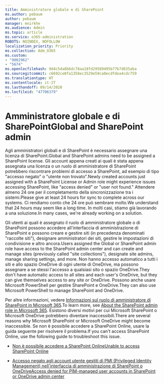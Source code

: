 ```yaml
---
title: Amministratore globale e di SharePoint
ms.author: pebaum
author: pebaum
manager: mnirkhe
ms.audience: Admin
ms.topic: article
ms.service: o365-administration
ROBOTS: NOINDEX, NOFOLLOW
localization_priority: Priority
ms.collection: Adm_O365
ms.custom:
- "9002962"
- "5674"
ms.openlocfilehash: 9d4c5da8b6dc78aa18fd29589495b77b7d835aba
ms.sourcegitcommit: c6692ce0fa1358ec3529e59ca0ecdfdea4cdc759
ms.translationtype: HT
ms.contentlocale: it-IT
ms.lasthandoff: 09/14/2020
ms.locfileid: "47706379"
---
```

# <a name="global-and-sharepoint-admin"></a><span data-ttu-id="3fca1-102">Amministratore globale e di SharePoint</span><span class="sxs-lookup"><span data-stu-id="3fca1-102">Global and SharePoint admin</span></span>

<span data-ttu-id="3fca1-103">Agli amministratori globali e di SharePoint è necessario assegnare una licenza di SharePoint.</span><span class="sxs-lookup"><span data-stu-id="3fca1-103">Global and SharePoint admins need to be assigned a SharePoint license.</span></span> <span data-ttu-id="3fca1-104">Gli account appena creati ai quali è stata appena assegnata una licenza o un ruolo di amministratore di SharePoint potrebbero riscontrare problemi di accesso a SharePoint, ad esempio di tipo "accesso negato" o "utente non trovato".</span><span class="sxs-lookup"><span data-stu-id="3fca1-104">Newly created accounts just assigned with a SharePoint License or Admin role might experience issues accessing SharePoint, like "access denied" or "user not found."</span></span> <span data-ttu-id="3fca1-105">Attendere almeno 24 ore per il completamento della sincronizzazione tra i sistemi.</span><span class="sxs-lookup"><span data-stu-id="3fca1-105">Please give at least 24 hours for sync to complete across our systems.</span></span> <span data-ttu-id="3fca1-106">Ci rendiamo conto che 24 ore può sembrare molto.</span><span class="sxs-lookup"><span data-stu-id="3fca1-106">We understand that 24 hours may seem like a long time.</span></span> <span data-ttu-id="3fca1-107">In molti casi, stiamo già lavorando a una soluzione.</span><span class="sxs-lookup"><span data-stu-id="3fca1-107">In many cases, we're already working on a solution.</span></span>

<span data-ttu-id="3fca1-108">Gli utenti ai quali è assegnato il ruolo di amministratore globale o di SharePoint possono accedere all'interfaccia di amministrazione di SharePoint e possono creare e gestire siti (in precedenza denominati "raccolte siti"), designare amministratori dei siti, gestire le impostazioni di condivisione e altro ancora.</span><span class="sxs-lookup"><span data-stu-id="3fca1-108">Users assigned the Global or SharePoint admin role have access to the SharePoint admin center and can create and manage sites (previously called "site collections"), designate site admins, manage sharing settings, and more.</span></span> <span data-ttu-id="3fca1-109">Non hanno accesso automatico a tutti i siti e allo spazio OneDrive di ogni utente di OneDrive, ma possono assegnare a se stessi l'accesso a qualsiasi sito o spazio OneDrive.</span><span class="sxs-lookup"><span data-stu-id="3fca1-109">They don't have automatic access to all sites and each user's OneDrive, but they can give themselves access to any site or OneDrive.</span></span> <span data-ttu-id="3fca1-110">Possono anche usare Microsoft PowerShell per gestire SharePoint e OneDrive.</span><span class="sxs-lookup"><span data-stu-id="3fca1-110">They can also use Microsoft PowerShell to manage SharePoint and OneDrive.</span></span>

<span data-ttu-id="3fca1-111">Per altre informazioni, vedere [Informazioni sul ruolo di amministratore di SharePoint in Microsoft 365](https://docs.microsoft.com/sharepoint/sharepoint-admin-role).</span><span class="sxs-lookup"><span data-stu-id="3fca1-111">To learn more, see [About the SharePoint admin role in Microsoft 365](https://docs.microsoft.com/sharepoint/sharepoint-admin-role).</span></span>
<span data-ttu-id="3fca1-112">Esistono diversi motivi per cui Microsoft SharePoint o Microsoft OneDrive potrebbero diventare inaccessibili.</span><span class="sxs-lookup"><span data-stu-id="3fca1-112">There are several reasons why Microsoft SharePoint or Microsoft OneDrive might become inaccessible.</span></span> <span data-ttu-id="3fca1-113">Se non è possibile accedere a SharePoint Online, usare la guida seguente per risolvere il problema.</span><span class="sxs-lookup"><span data-stu-id="3fca1-113">If you can't access SharePoint Online, use the following guide to troubleshoot this issue.</span></span>

- [<span data-ttu-id="3fca1-114">Non è possibile accedere a SharePoint Online</span><span class="sxs-lookup"><span data-stu-id="3fca1-114">Unable to access SharePoint Online</span></span>](https://docs.microsoft.com/sharepoint/troubleshoot/sharing-and-permissions/sharepoint-online-inaccessible)

- [<span data-ttu-id="3fca1-115">Accesso negato agli account utente gestiti di PMI (Privileged Identity Management) nell'interfaccia di amministrazione di SharePoint o OneDrive</span><span class="sxs-lookup"><span data-stu-id="3fca1-115">Access denied for PIM-managed user accounts in SharePoint or OneDrive admin center</span></span>](https://docs.microsoft.com/sharepoint/troubleshoot/administration/access-denied-to-pim-user-accounts)